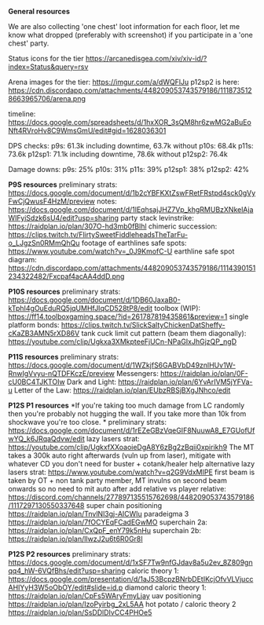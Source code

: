 **General resources**

We are also collecting 'one chest' loot information for each floor, let me know what dropped (preferably with screenshot) if you participate in a 'one chest' party.

Status icons for the tier
https://arcanedisgea.com/xiv/xiv-id/?index=Status&query=rsv

Arena images for the tier:
https://imgur.com/a/dWQFlJu
p12sp2 is here: https://cdn.discordapp.com/attachments/448209053743579186/1118735128663965706/arena.png

timeline: 
https://docs.google.com/spreadsheets/d/1hxXOR_3sQM8hr6zwMG2aBuEoNft4RVroHv8C9WmsGmU/edit#gid=1628036301

DPS checks:
p9s: 61.3k including downtime, 63.7k without
p10s: 68.4k
p11s: 73.6k
p12sp1: 71.1k including downtime, 78.6k without
p12sp2: 76.4k

Damage downs:
p9s: 25%
p10s: 31%
p11s: 39%
p12sp1: 38%
p12sp2: 42%

**P9S resources**
preliminary strats: https://docs.google.com/document/d/1b2cYBFKXtZswFRetFRstpd4sck0gVyFwCjQwusF4HzM/preview
notes: https://docs.google.com/document/d/1lEqhsajJHZ7Vp_khgRMUBzXNkelAjaWIFyiSdzk6sU4/edit?usp=sharing
party stack levinstrike: https://raidplan.io/plan/307O-hd3mb0fBlhl
chimeric succession: https://clips.twitch.tv/FlirtySweetFiddleheadsTheTarFu-o_LJgzSn0RMmQhQu 
footage of earthlines safe spots: https://www.youtube.com/watch?v=_0J9KmofC-U
earthline safe spot diagram: https://cdn.discordapp.com/attachments/448209053743579186/1114390151234322482/Fxcpaf4acAA4ddD.png

**P10S resources**
preliminary strats: https://docs.google.com/document/d/1DB60JaxaB0-kTphI4gOuEduRQ5jqUMHfJIqCD528tP8/edit
toolbox (WIP): https://ff14.toolboxgaming.space/?id=261787819435861&preview=1
single platform bonds: https://clips.twitch.tv/SlickSaltyChickenDatSheffy-cKaZB3AMN5rXD86V
tank cuck limit cut pattern (beam them diagonally): https://youtube.com/clip/Ugkxa3XMkpteeFjUCn-NPaGIxJhGjzQP_ngD

**P11S resources**
preliminary strats: https://docs.google.com/document/d/1WZkjfS6GABVbD49znlHUv1W-RnwIgVvyu-nQTDFKczE/preview
Messengers: https://raidplan.io/plan/0F-cU0BC4TJKTOIw
Dark and Light: https://raidplan.io/plan/6YvArIVM5jYFVa-u
Letter of the Law: https://raidplan.io/plan/EUbzRBSjBXgJNhco/edit

**P12S P1 resources**
*If you're taking too much damage from LC randomly then you're probably not hugging the wall. If you take more than 10k from shockwave you're too close. *
preliminary strats: https://docs.google.com/document/d/1rEZeGBzVqeGIF8NuuwA8_E7GUofUfwYQ_k6JRqaQdvw/edit
lazy lasers strat: https://youtube.com/clip/UgkxfXXoaoieDgA8Y6zBg2zBqii0xpirikh9
The MT takes a 300k auto right afterwards (vuln up from laser), mitigate with whatever CD you don't need for buster + cotank/healer help
alternative lazy lasers strat: https://www.youtube.com/watch?v=q2G9VdxMIPE
first beam is taken by OT + non tank party member, MT invulns on second beam onwards so no need to mit auto after
add relative vs player relative: https://discord.com/channels/277897135515762698/448209053743579186/1117297130550337648
super chain positioning https://raidplan.io/plan/TnvlNl3gj-AICWIu
paradeigma 3 https://raidplan.io/plan/7fOCYEqFCadEGwMO 
superchain 2a: https://raidplan.io/plan/CxQpF_enY79k5nHu
superchain 2b: https://raidplan.io/plan/lIwzJ2u6t6R0Gr8I

**P12S P2 resources**
preliminary strats: https://docs.google.com/document/d/1xSF7Tw9nfGJdav8a5u2ev_8Z809gnqq4_hW-6VQfBhs/edit?usp=sharing
caloric theory 1: https://docs.google.com/presentation/d/1aJ53BcpzBNrbDEtIKcjOfvVLVjuccAHIYyH3W5oObOY/edit#slide=id.p
diamond caloric theory 1:  https://raidplan.io/plan/CpFs5WAryFmyLjay
uav positioning https://raidplan.io/plan/IzoPyirbg_2xL5AA
hot potato / caloric theory 2 https://raidplan.io/plan/SsDDlDIvCC4PHOe5